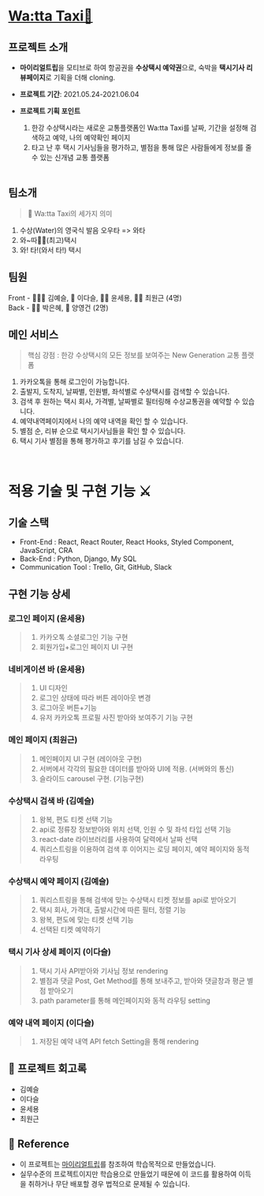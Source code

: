 # [Wa:tta Taxi🚤](https://youtu.be/1TwI_AG3N6Y)

## 프로젝트 소개

- **마이리얼트립**을 모티브로 하여 항공권을 **수상택시 예약권**으로, 숙박을 **택시기사 리뷰페이지**로 기획을 더해 cloning.
- **프로젝트 기간**: 2021.05.24-2021.06.04
- **프로젝트 기획 포인트**

  1. 한강 수상택시라는 새로운 교통플랫폼인 Wa:tta Taxi를 날짜, 기간을 설정해 검색하고 예약, 나의 예약확인 페이지
  2. 타고 난 후 택시 기사님들을 평가하고, 별점을 통해 많은 사람들에게 정보를 줄 수 있는 신개념 교통 플랫폼

  <br>

## 팀소개

> 🚤 Wa:tta Taxi의 세가지 의미

1. 수상(Water)의 영국식 발음 오우타 => 와타
2. 와~따👍🏻(최고)택시
3. 와! 타!(와서 타!) 택시

## 팀원

Front - 🧚🏻‍♀️ 김예슬, 🐬 이다슬, 🧔🏻 윤세용, 🙋🏻 최원근 (4명) <br>
Back - 💃🏻 박은혜, 🐑 양영건 (2명)

## 메인 서비스

> 핵심 강점 : 한강 수상택시의 모든 정보를 보여주는 New Generation 교통 플랫폼

1. 카카오톡을 통해 로그인이 가능합니다.
2. 출발지, 도착지, 날짜별, 인원별, 좌석별로 수상택시를 검색할 수 있습니다.
3. 검색 후 원하는 택시 회사, 가격별, 날짜별로 필터링해 수상교통권을 예약할 수 있습니다.
4. 예약내역페이지에서 나의 예약 내역을 확인 할 수 있습니다.
5. 별점 순, 리뷰 순으로 택시기사님들을 확인 할 수 있습니다.
6. 택시 기사 별점을 통해 평가하고 후기를 남길 수 있습니다.

<br>

# 적용 기술 및 구현 기능 ⚔️

## 기술 스택

- Front-End : React, React Router, React Hooks, Styled Component, JavaScript, CRA
- Back-End : Python, Django, My SQL
- Communication Tool : Trello, Git, GitHub, Slack

## 구현 기능 상세

### 로그인 페이지 (윤세용)

> 1.  카카오톡 소셜로그인 기능 구현
> 2.  회원가입+로그인 페이지 UI 구현

### 네비게이션 바 (윤세용)

> 1.  UI 디자인
> 2.  로그인 상태에 따라 버튼 레이아웃 변경
> 3.  로그아웃 버튼+기능
> 4.  유저 카카오톡 프로필 사진 받아와 보여주기 기능 구현

### 메인 페이지 (최원근)

> 1.  메인페이지 UI 구현 (레이아웃 구현)
> 2.  서버에서 각각의 필요한 데이터를 받아와 UI에 적용. (서버와의 통신)
> 3.  슬라이드 carousel 구현. (기능구현)

### 수상택시 검색 바 (김예슬)

> 1.  왕복, 편도 티켓 선택 기능
> 2.  api로 정류장 정보받아와 위치 선택, 인원 수 및 좌석 타입 선택 기능
> 3.  react-date 라이브러리를 사용하여 달력에서 날짜 선택
> 4.  쿼리스트링을 이용하여 검색 후 이어지는 로딩 페이지, 예약 페이지와 동적 라우팅

### 수상택시 예약 페이지 (김예슬)

> 1.  쿼리스트링을 통해 검색에 맞는 수상택시 티켓 정보를 api로 받아오기
> 2.  택시 회사, 가격대, 출발시간에 따른 필터, 정렬 기능
> 3.  왕복, 편도에 맞는 티켓 선택 기능
> 4.  선택된 티켓 예약하기

### 택시 기사 상세 페이지 (이다슬)

> 1.  택시 기사 API받아와 기사님 정보 rendering
> 2.  별점과 댓글 Post, Get Method를 통해 보내주고, 받아와 댓글창과 평균 별점 받아오기
> 3.  path parameter를 통해 메인페이지와 동적 라우팅 setting

### 예약 내역 페이지 (이다슬)

> 1.  저장된 예약 내역 API fetch Setting을 통해 rendering

## 📝 프로젝트 회고록

- 김예슬
- 이다슬
- 윤세용
- 최원근

## 📢 Reference

- 이 프로젝트는 [마이리얼트립](https://www.myrealtrip.com/?utm_source=google&utm_medium=search_pc&utm_campaign=44443142579&utm_term=%EB%A7%88%EC%9D%B4%EB%A6%AC%EC%96%BC%ED%8A%B8%EB%A6%BD&gclid=Cj0KCQjwk4yGBhDQARIsACGfAeuAIh7kcexdFz1i6xNi2L-mwf0iC8-9ho5HQWvE8O7hbQPtukia4ocaApneEALw_wcB)를 참조하여 학습목적으로 만들었습니다.
- 실무수준의 프로젝트이지만 학습용으로 만들었기 때문에 이 코드를 활용하여 이득을 취하거나 무단 배포할 경우 법적으로 문제될 수 있습니다.

